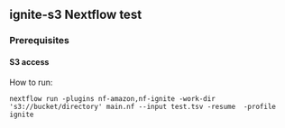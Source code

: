 ## ignite-s3 Nextflow test


### Prerequisites

#### S3 access

How to run:

```
nextflow run -plugins nf-amazon,nf-ignite -work-dir 's3://bucket/directory' main.nf --input test.tsv -resume  -profile ignite
```
